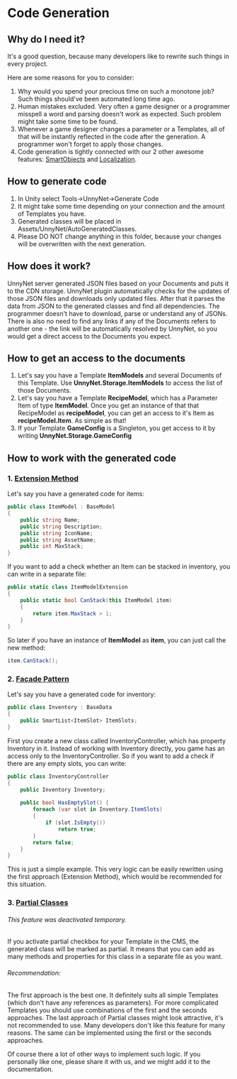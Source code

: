 # Code Generation

## Why do I need it?
It's a good question, because many developers like to rewrite such things in every project.

Here are some reasons for you to consider:

1. Why would you spend your precious time on such a monotone job? Such things should've been automated long time ago.
2. Human mistakes excluded. Very often a game designer or a programmer misspell a word and parsing doesn't work as expected. Such problem might take some time to be found.
3. Whenever a game designer changes a parameter or a Templates, all of that will be instantly reflected in the code after the generation. A programmer won't forget to apply those changes.
4. Code generation is tightly connected with our 2 other awesome features: [SmartObjects](link) and [Localization](link). 


## How to generate code
1. In Unity select Tools->UnnyNet->Generate Code
2. It might take some time depending on your connection and the amount of Templates you have.
3. Generated classes will be placed in Assets/UnnyNet/AutoGeneratedClasses.
4. Please DO NOT change anything in this folder, because your changes will be overwritten with the next generation.


## How does it work?
UnnyNet server generated JSON files based on your Documents and puts it to the CDN storage. UnnyNet plugin automatically checks for the updates of those JSON files and downloads only updated files. After that it parses the data from JSON to the generated classes and find all dependencies. The programmer doesn't have to download, parse or understand any of JSONs. There is also no need to find any links if any of the Documents refers to another one - the link will be automatically resolved by UnnyNet, so you would get a direct access to the Documents you expect.    


## How to get an access to the documents
1. Let's say you have a Template **ItemModels** and several Documents of this Template. Use **UnnyNet.Storage.ItemModels** to access the list of those Documents.
2. Let's say you have a Template **RecipeModel**, which has a Parameter Item of type **ItemModel**. Once you get an instance of that that RecipeModel as **recipeModel**, you can get an access to it's Item as **recipeModel.Item**. As simple as that!
3. If your Template **GameConfig** is a Singleton, you get access to it by writing **UnnyNet.Storage.GameConfig**


## How to work with the generated code

### 1. [Extension Method](https://en.wikipedia.org/wiki/Extension_method)

Let's say you have a generated code for items:

```csharp fct_label="Unity"
public class ItemModel : BaseModel
{
    public string Name;
    public string Description;
    public string IconName;
    public string AssetName;
    public int MaxStack;
}
```

If you want to add a check whether an Item can be stacked in inventory, you can write in a separate file:

```csharp fct_label="Unity"
public static class ItemModelExtension
{
    public static bool CanStack(this ItemModel item)
    {
        return item.MaxStack > 1;
    }
}
```

So later if you have an instance of **ItemModel** as **item**, you can just call the new method:

```csharp fct_label="Unity"
item.CanStack();
```

### 2. [Facade Pattern](https://en.wikipedia.org/wiki/Facade_pattern)

Let's say you have a generated code for inventory:

```csharp fct_label="Unity"
public class Inventory : BaseData
{
    public SmartList<ItemSlot> ItemSlots;
}
```

First you create a new class called InventoryController, which has property Inventory in it. Instead of working with Inventory directly, you game has an access only to the InventoryController.
So if you want to add a check if there are any empty slots, you can write:

```csharp fct_label="Unity"
public class InventoryController
{
    public Inventory Inventory;
    
    public bool HasEmptySlot() {
        foreach (var slot in Inventory.ItemSlots)
        {
            if (slot.IsEmpty())
                return true;
        }
        return false;
    }
}
```

This is just a simple example. This very logic can be easily rewritten using the first approach (Extension Method), which would be recommended for this situation.

### 3. [Partial Classes](https://docs.microsoft.com/en-us/dotnet/csharp/programming-guide/classes-and-structs/partial-classes-and-methods)

###### This feature was deactivated temporary.

If you activate partial checkbox for your Template in the CMS, the generated class will be marked as partial. It means that you can add as many methods and properties for this class in a separate file as you want.


###### Recommendation:
The first approach is the best one. It definitely suits all simple Templates (which don't have any references as parameters).
For more complicated Templates you should use combinations of the first and the seconds approaches. 
The last approach of Partial classes might look attractive, it's not recommended to use. Many developers don't like this feature for many reasons. The same can be implemented using the first or the seconds approaches.

Of course there a lot of other ways to implement such logic. If you personally like one, please share it with us, and we might add it to the documentation.
